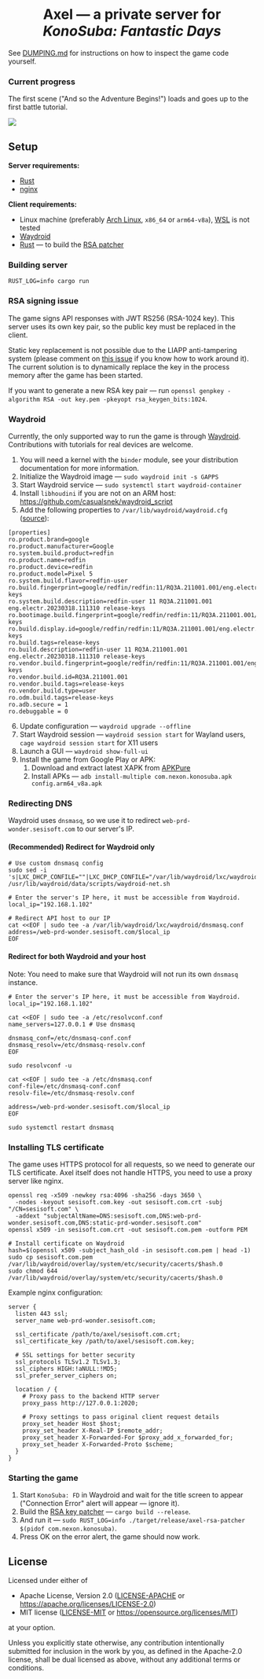 <div align="center">

# Axel — a private server for *KonoSuba: Fantastic Days*

</div>

See [DUMPING.md](DUMPING.md) for instructions on how to inspect the game code yourself.

### Current progress

The first scene ("And so the Adventure Begins!") loads and goes up to the first battle tutorial.

![](https://files.catbox.moe/xvvt4z.png)

## Setup

**Server requirements:**

- [Rust](https://rust-lang.org)
- [nginx](https://nginx.org/en)

**Client requirements:**

- Linux machine (preferably [Arch Linux](https://archlinux.org/), `x86_64` or `arm64-v8a`), [WSL](https://learn.microsoft.com/en-us/windows/wsl/install) is not tested
- [Waydroid](https://waydro.id)
- [Rust](https://rust-lang.org) — to build the [RSA patcher](rsa-patcher)

### Building server

`RUST_LOG=info cargo run`

### RSA signing issue

The game signs API responses with JWT RS256 (RSA-1024 key).
This server uses its own key pair, so the public key must be replaced in the client.

Static key replacement is not possible due to the LIAPP anti-tampering system (please comment on [this issue](https://github.com/Assasans/axel/issues/1) if you know how to work around it).
The current solution is to dynamically replace the key in the process memory after the game has been started.

If you want to generate a new RSA key pair — run `openssl genpkey -algorithm RSA -out key.pem -pkeyopt rsa_keygen_bits:1024`.

### Waydroid

Currently, the only supported way to run the game is through [Waydroid](https://wiki.archlinux.org/title/Waydroid).
Contributions with tutorials for real devices are welcome.

1. You will need a kernel with the `binder` module, see your distribution documentation for more information.
2. Initialize the Waydroid image — `sudo waydroid init -s GAPPS`
3. Start Waydroid service — `sudo systemctl start waydroid-container`
4. Install `libhoudini` if you are not on an ARM host: https://github.com/casualsnek/waydroid_script
5. Add the following properties to `/var/lib/waydroid/waydroid.cfg` ([source](https://github.com/waydroid/waydroid/issues/1060)):
```
[properties]
ro.product.brand=google
ro.product.manufacturer=Google
ro.system.build.product=redfin
ro.product.name=redfin
ro.product.device=redfin
ro.product.model=Pixel 5
ro.system.build.flavor=redfin-user
ro.build.fingerprint=google/redfin/redfin:11/RQ3A.211001.001/eng.electr.20230318.111310:user/release-keys
ro.system.build.description=redfin-user 11 RQ3A.211001.001 eng.electr.20230318.111310 release-keys
ro.bootimage.build.fingerprint=google/redfin/redfin:11/RQ3A.211001.001/eng.electr.20230318.111310:user/release-keys
ro.build.display.id=google/redfin/redfin:11/RQ3A.211001.001/eng.electr.20230318.111310:user/release-keys
ro.build.tags=release-keys
ro.build.description=redfin-user 11 RQ3A.211001.001 eng.electr.20230318.111310 release-keys
ro.vendor.build.fingerprint=google/redfin/redfin:11/RQ3A.211001.001/eng.electr.20230318.111310:user/release-keys
ro.vendor.build.id=RQ3A.211001.001
ro.vendor.build.tags=release-keys
ro.vendor.build.type=user
ro.odm.build.tags=release-keys
ro.adb.secure = 1
ro.debuggable = 0
```

6. Update configuration — `waydroid upgrade --offline`
7. Start Waydroid session — `waydroid session start` for Wayland users, `cage waydroid session start` for X11 users
8. Launch a GUI — `waydroid show-full-ui`
9. Install the game from Google Play or APK:
   1. Download and extract latest XAPK from [APKPure](https://apkpure.com/konosuba-fantastic-days/com.nexon.konosuba/download)
   2. Install APKs — `adb install-multiple com.nexon.konosuba.apk config.arm64_v8a.apk`

### Redirecting DNS

Waydroid uses `dnsmasq`, so we use it to redirect `web-prd-wonder.sesisoft.com` to our server's IP.

#### (Recommended) Redirect for Waydroid only

```shell
# Use custom dnsmasq config
sudo sed -i 's|LXC_DHCP_CONFILE=""|LXC_DHCP_CONFILE="/var/lib/waydroid/lxc/waydroid/dnsmasq.conf"|' /usr/lib/waydroid/data/scripts/waydroid-net.sh

# Enter the server's IP here, it must be accessible from Waydroid.
local_ip="192.168.1.102"

# Redirect API host to our IP
cat <<EOF | sudo tee -a /var/lib/waydroid/lxc/waydroid/dnsmasq.conf
address=/web-prd-wonder.sesisoft.com/$local_ip
EOF
```

#### Redirect for both Waydroid and your host

Note: You need to make sure that Waydroid will not run its own `dnsmasq` instance.

```shell
# Enter the server's IP here, it must be accessible from Waydroid.
local_ip="192.168.1.102"

cat <<EOF | sudo tee -a /etc/resolvconf.conf
name_servers=127.0.0.1 # Use dnsmasq

dnsmasq_conf=/etc/dnsmasq-conf.conf
dnsmasq_resolv=/etc/dnsmasq-resolv.conf
EOF

sudo resolvconf -u

cat <<EOF | sudo tee -a /etc/dnsmasq.conf
conf-file=/etc/dnsmasq-conf.conf
resolv-file=/etc/dnsmasq-resolv.conf

address=/web-prd-wonder.sesisoft.com/$local_ip
EOF

sudo systemctl restart dnsmasq
```

### Installing TLS certificate

The game uses HTTPS protocol for all requests, so we need to generate our TLS certificate.
Axel itself does not handle HTTPS, you need to use a proxy server like nginx.

```shell
openssl req -x509 -newkey rsa:4096 -sha256 -days 3650 \
  -nodes -keyout sesisoft.com.key -out sesisoft.com.crt -subj "/CN=sesisoft.com" \
  -addext "subjectAltName=DNS:sesisoft.com,DNS:web-prd-wonder.sesisoft.com,DNS:static-prd-wonder.sesisoft.com"
openssl x509 -in sesisoft.com.crt -out sesisoft.com.pem -outform PEM

# Install certificate on Waydroid
hash=$(openssl x509 -subject_hash_old -in sesisoft.com.pem | head -1)
sudo cp sesisoft.com.pem /var/lib/waydroid/overlay/system/etc/security/cacerts/$hash.0
sudo chmod 644 /var/lib/waydroid/overlay/system/etc/security/cacerts/$hash.0
```

Example nginx configuration:

```nginx
server {
  listen 443 ssl;
  server_name web-prd-wonder.sesisoft.com;
  
  ssl_certificate /path/to/axel/sesisoft.com.crt;
  ssl_certificate_key /path/to/axel/sesisoft.com.key;
  
  # SSL settings for better security
  ssl_protocols TLSv1.2 TLSv1.3;
  ssl_ciphers HIGH:!aNULL:!MD5;
  ssl_prefer_server_ciphers on;
  
  location / {
    # Proxy pass to the backend HTTP server
    proxy_pass http://127.0.0.1:2020;

    # Proxy settings to pass original client request details
    proxy_set_header Host $host;
    proxy_set_header X-Real-IP $remote_addr;
    proxy_set_header X-Forwarded-For $proxy_add_x_forwarded_for;
    proxy_set_header X-Forwarded-Proto $scheme;
  }
}
```

### Starting the game

1. Start `KonoSuba: FD` in Waydroid and wait for the title screen to appear ("Connection Error" alert will appear — ignore it).
2. Build the [RSA key patcher](rsa-patcher) — `cargo build --release`.
3. And run it — `sudo RUST_LOG=info ./target/release/axel-rsa-patcher $(pidof com.nexon.konosuba)`.
4. Press OK on the error alert, the game should now work.

## License

Licensed under either of

* Apache License, Version 2.0
  ([LICENSE-APACHE](LICENSE-APACHE) or https://apache.org/licenses/LICENSE-2.0)
* MIT license
  ([LICENSE-MIT](LICENSE-MIT) or https://opensource.org/licenses/MIT)

at your option.

Unless you explicitly state otherwise, any contribution intentionally submitted
for inclusion in the work by you, as defined in the Apache-2.0 license, shall be
dual licensed as above, without any additional terms or conditions.
